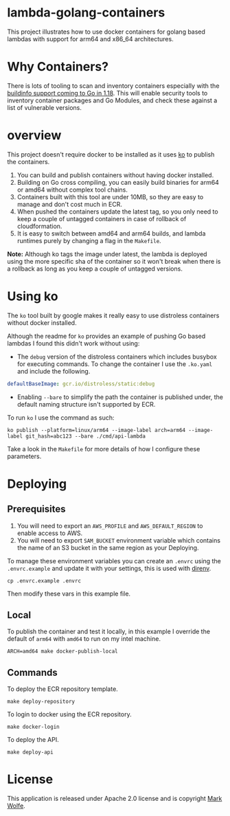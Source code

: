 # lambda-golang-containers

This project illustrates how to use docker containers for golang based lambdas with support for arm64 and x86_64 architectures.

# Why Containers?

There is lots of tooling to scan and inventory containers especially with the [buildinfo support coming to Go in 1.18](https://pkg.go.dev/debug/buildinfo@master). This will enable security tools to inventory container packages and Go Modules, and check these against a list of vulnerable versions.
# overview

This project doesn't require docker to be installed as it uses [ko](https://github.com/google/ko) to publish the containers.

1. You can build and publish containers without having docker installed.
2. Building on Go cross compiling, you can easily build binaries for arm64 or amd64 without complex tool chains.
3. Containers built with this tool are under 10MB, so they are easy to manage and don't cost much in ECR.
4. When pushed the containers update the latest tag, so you only need to keep a couple of untagged containers in case of rollback of cloudformation.
5. It is easy to switch between amd64 and arm64 builds, and lambda runtimes purely by changing a flag in the `Makefile`.

**Note:** Although ko tags the image under latest, the lambda is deployed using the more specific sha of the container so it won't break when there is a rollback as long as you keep a couple of untagged versions.

# Using ko

The `ko` tool built by google makes it really easy to use distroless containers without docker installed.

Although the readme for `ko` provides an example of pushing Go based lambdas I found this didn't work without using:

* The `debug` version of the distroless containers which includes busybox for executing commands. To change the container I use the `.ko.yaml` and include the following.

```yaml
defaultBaseImage: gcr.io/distroless/static:debug
```

* Enabling `--bare` to simplify the path the container is published under, the default naming structure isn't supported by ECR.

To run `ko` I use the command as such:

```
ko publish --platform=linux/arm64 --image-label arch=arm64 --image-label git_hash=abc123 --bare ./cmd/api-lambda
```

Take a look in the `Makefile` for more details of how I configure these parameters.

# Deploying

## Prerequisites

1. You will need to export an `AWS_PROFILE` and `AWS_DEFAULT_REGION` to enable access to AWS.
2. You will need to export `SAM_BUCKET` environment variable which contains the name of an S3 bucket in the same region as your Deploying.

To manage these environment variables you can create an `.envrc` using the `.envrc.example` and update it with your settings, this is used with [direnv](https://direnv.net/).

```
cp .envrc.example .envrc
```

Then modify these vars in this example file.

## Local

To publish the container and test it locally, in this example I override the default of `arm64` with `amd64` to run on my intel machine.

```
ARCH=amd64 make docker-publish-local
```

## Commands

To deploy the ECR repository template.

```
make deploy-repository
```

To login to docker using the ECR repository.

```
make docker-login
```

To deploy the API.

```
make deploy-api
```

# License

This application is released under Apache 2.0 license and is copyright [Mark Wolfe](https://www.wolfe.id.au).